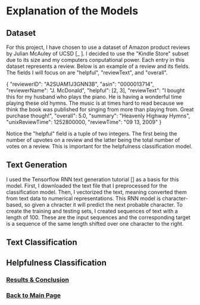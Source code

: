 # Explanation of the Models

## Dataset
For this project, I have chosen to use a dataset of Amazon product reviews by Julian McAuley of UCSD [_ ]. I decided to use the "Kindle Store" subset due to its size and my computers conputational power. Each entry in this dataset represents a review. Below is an example of a review and its fields. The fields I will focus on are "helpful", "reviewText", and "overall".

{
  "reviewerID": "A2SUAM1J3GNN3B",
  "asin": "0000013714",
  "reviewerName": "J. McDonald",
  "helpful": [2, 3],
  "reviewText": "I bought this for my husband who plays the piano.  He is having a wonderful time playing these old hymns.  The music  is at times hard to read because we think the book was published for singing from more than playing from.  Great purchase though!",
  "overall": 5.0,
  "summary": "Heavenly Highway Hymns",
  "unixReviewTime": 1252800000,
  "reviewTime": "09 13, 2009"
}

Notice the "helpful" field is a tuple of two integers. The first being the number of upvotes on a review and the latter being the total number of votes on a review. This is important for the helpfulness classification model.


## Text Generation
I used the Tensorflow RNN text generation tutorial [] as a basis for this model. First, I downloaded the text file that I preprocessed for the classification model. Then, I vectorized the text, meaning converted them from text data to numerical representations. This RNN model is character-based, so given a chracter it will predict the next probable character. To create the training and testing sets, I created sequences of text with a length of 100. These are the input sequences and the corresponding target is a sequence of the same length shifted over one character to the right. 

## Text Classification

## Helpfulness Classification

### [Results & Conclusion](conclusion.md)

### [Back to Main Page](index.md)
